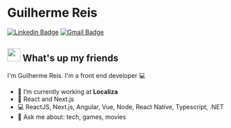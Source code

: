# Guilherme Reis
[![Linkedin Badge](https://img.shields.io/badge/-GuilhermeReis-blue?style=flat-square&logo=Linkedin&logoColor=white&link=https://www.linkedin.com/in/guilherme-freitas-reis/)](https://www.linkedin.com/in/guilherme-freitas-reis/) 
[![Gmail Badge](https://img.shields.io/badge/-guilhermereis9876@gmail.com-c14438?style=flat-square&logo=Gmail&logoColor=white&link=mailto:guilhermereis9876@gmail.com)](mailto:guilhermereis9876@gmail.com)

## <img src="https://media.giphy.com/media/hvRJCLFzcasrR4ia7z/giphy.gif" width="30px"> What's up my friends
I'm Guilherme Reis.
I'm a front end developer :computer:

- :green_heart:   I’m currently working at **Localiza**
- :rocket:   React and Next.js
- :computer:   ReactJS, Next.js, Angular, Vue, Node, React Native, Typescript, .NET
- 💬   Ask me about: tech, games, movies
